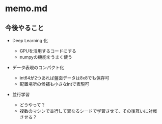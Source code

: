 # memo.md

## 今後やること

- Deep Learning 化
  - GPUを活用するコードにする
  - numpyの機能をうまく使う

- データ表現のコンパクト化
  - int64が2つあれば盤面データは8x8でも保存可
  - 配置場所の候補も小さなintで表現可

- 並行学習
  - どうやって？
  - 複数のマシンで並行して異なるシードで学習させて、その後互いに対戦させる？
